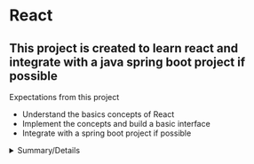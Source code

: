# **React**

## This project is created to learn react and integrate with a java spring boot project if possible

Expectations from this project

- Understand the basics concepts of React
- Implement the concepts and build a basic interface
- Integrate with a spring boot project if possible

<details>
<summary>Summary/Details</summary>

# Table Heading
Need to work on table here
</details>